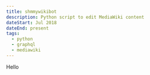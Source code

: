 ```yaml
---
title: shmmywikibot
description: Python script to edit MediaWiki content
dateStart: Jul 2018
dateEnd: present
tags:
  - python
  - graphql
  - mediawiki
---
```


Hello
<!--more-->
